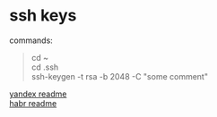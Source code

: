 
# ssh keys 

commands:  
> cd ~  
> cd .ssh  
> ssh-keygen -t rsa -b 2048 -C "some comment"  

[yandex readme](https://cloud.yandex.ru/docs/compute/operations/vm-connect/ssh#creating-ssh-keys)  
[habr readme](https://habr.com/ru/post/122445/)
